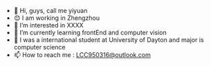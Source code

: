 - 👋 Hi, guys, call me yiyuan
- 😊 I am working in Zhengzhou
- 👀 I’m interested in XXXX
- 🌱 I’m currently learning frontEnd and computer vision 
- 💞️ I was a international student at University of Dayton and major is computer science
- 📫 How to reach me : LCC950316@outlook.com


<!---
Mryiyuan/Mryiyuan is a ✨ special ✨ repository because its `README.md` (this file) appears on your GitHub profile.
You can click the Preview link to take a look at your changes.
--->
